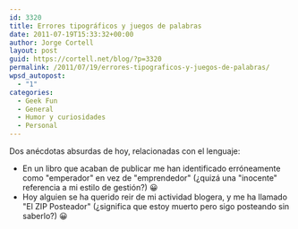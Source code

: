 ```yaml
---
id: 3320
title: Errores tipográficos y juegos de palabras
date: 2011-07-19T15:33:32+00:00
author: Jorge Cortell
layout: post
guid: https://cortell.net/blog/?p=3320
permalink: /2011/07/19/errores-tipograficos-y-juegos-de-palabras/
wpsd_autopost:
  - "1"
categories:
  - Geek Fun
  - General
  - Humor y curiosidades
  - Personal
---
```

Dos anécdotas absurdas de hoy, relacionadas con el lenguaje:

  * En un libro que acaban de publicar me han identificado erróneamente como "emperador" en vez de "emprendedor" (¿quizá una "inocente" referencia a mi estilo de gestión?) 😀
  * Hoy alguien se ha querido reir de mi actividad blogera, y me ha llamado "El ZIP Posteador" (¿significa que estoy muerto pero sigo posteando sin saberlo?) 😀
